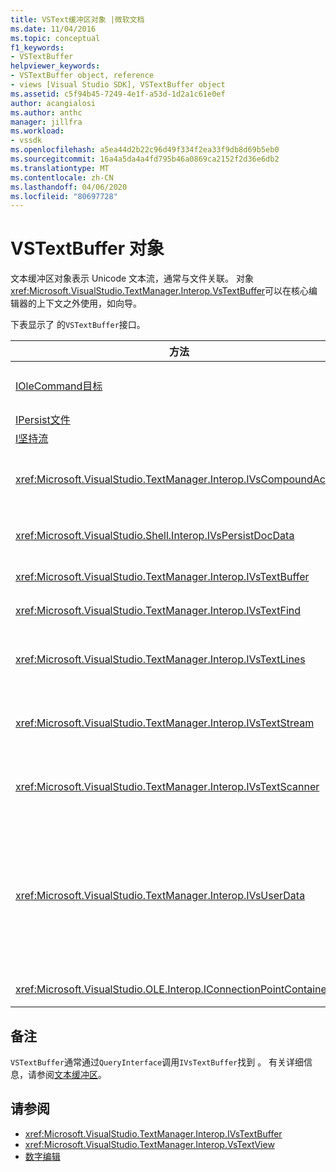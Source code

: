 ```yaml
---
title: VSText缓冲区对象 |微软文档
ms.date: 11/04/2016
ms.topic: conceptual
f1_keywords:
- VSTextBuffer
helpviewer_keywords:
- VSTextBuffer object, reference
- views [Visual Studio SDK], VSTextBuffer object
ms.assetid: c5f94b45-7249-4e1f-a53d-1d2a1c61e0ef
author: acangialosi
ms.author: anthc
manager: jillfra
ms.workload:
- vssdk
ms.openlocfilehash: a5ea44d2b22c96d49f334f2ea33f9db8d69b5eb0
ms.sourcegitcommit: 16a4a5da4a4fd795b46a0869ca2152f2d36e6db2
ms.translationtype: MT
ms.contentlocale: zh-CN
ms.lasthandoff: 04/06/2020
ms.locfileid: "80697728"
---
```

# <a name="vstextbuffer-object"></a>VSTextBuffer 对象
文本缓冲区对象表示 Unicode 文本流，通常与文件关联。 对象<xref:Microsoft.VisualStudio.TextManager.Interop.VsTextBuffer>可以在核心编辑器的上下文之外使用，如向导。

 下表显示了 的`VSTextBuffer`接口。

|方法|描述|
|------------|-----------------|
|[IOleCommand目标](/windows/desktop/api/docobj/nn-docobj-iolecommandtarget)|标准 OLE 接口。 用于在缓冲区中撤消/重做处理。|
|[IPersist文件](/windows/desktop/api/objidl/nn-objidl-ipersistfile)|标准 OLE 接口。|
|[I坚持流](/windows/desktop/api/objidl/nn-objidl-ipersiststream)|标准 OLE 接口。|
|<xref:Microsoft.VisualStudio.TextManager.Interop.IVsCompoundAction>|启用创建复合操作（即，在单个撤消/重做单元中分组的操作）。|
|<xref:Microsoft.VisualStudio.Shell.Interop.IVsPersistDocData>|启用由文本缓冲区管理的文档数据的持久性。|
|<xref:Microsoft.VisualStudio.TextManager.Interop.IVsTextBuffer>|提供基本服务;许多客户端使用。|
|<xref:Microsoft.VisualStudio.TextManager.Interop.IVsTextFind>|用于搜索缓冲区。|
|<xref:Microsoft.VisualStudio.TextManager.Interop.IVsTextLines>|使用二维坐标提供读写功能。 继承自 `IVsTextBuffer`。|
|<xref:Microsoft.VisualStudio.TextManager.Interop.IVsTextStream>|使用一维坐标提供读写功能。 继承自 `IVsTextBuffer`。|
|<xref:Microsoft.VisualStudio.TextManager.Interop.IVsTextScanner>|提供对缓冲区中文本的快速、面向流的顺序访问。|
|<xref:Microsoft.VisualStudio.TextManager.Interop.IVsUserData>|提供对属性的通用集合的访问。 最重要的属性是缓冲区的名称或名称。 通过创建 GUID 并将其用作密钥，可以使用此接口将您自己的随机数据存储在缓冲区中。|
|<xref:Microsoft.VisualStudio.OLE.Interop.IConnectionPointContainer>|支持事件的连接点。|

## <a name="remarks"></a>备注
 `VSTextBuffer`通常通过`QueryInterface`调用`IVsTextBuffer`找到 。 有关详细信息，请参阅[文本缓冲区](/visualstudio/extensibility/accessing-the-text-buffer-by-using-the-legacy-api?view=vs-2015)。

## <a name="see-also"></a>请参阅
- <xref:Microsoft.VisualStudio.TextManager.Interop.IVsTextBuffer>
- <xref:Microsoft.VisualStudio.TextManager.Interop.VsTextView>
- [数字编辑](https://www.microsoft.com/download/details.aspx?id=55984)
